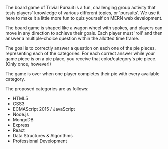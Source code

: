 The board game of Trivial Pursuit is a fun, challenging group activity that tests players' knowledge of various different topics, or 'pursuits'. We use it here to make it a little more fun to quiz yourself on MERN web development.  

The board game is shaped like a wagon wheel with spokes, and players can move in any direction to achieve their goals. Each player must 'roll' and then answer a multiple-choice question within the allotted time frame. 

The goal is to correctly answer a question on each one of the pie pieces, representing each of the categories. For each correct answer while your game piece is on a pie place, you receive that color/category's pie piece. (Only once, however!) 

The game is over when one player completes their pie with every available category.

The proposed categories are as follows:

- HTML5
- CSS3
- ECMAScript 2015 / JavaScript
- Node.js
- MongoDB
- Express
- React
- Data Structures & Algorithms
- Professional Development

